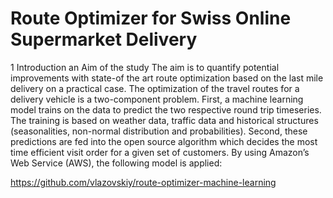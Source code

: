 # Route Optimizer for Swiss Online Supermarket Delivery
1	Introduction an Aim of the study
The aim is to quantify potential improvements with state-of the art route optimization based on the last mile delivery on a practical case. The optimization of the travel routes for a delivery vehicle is a two-component problem. First, a machine learning model trains on the data to predict the two respective round trip timeseries. The training is based on weather data, traffic data and historical structures (seasonalities, non-normal distribution and probabilities). Second, these predictions are fed into the open source algorithm which decides the most time efficient visit order for a given set of customers. By using Amazon’s Web Service (AWS), the following model is applied:

https://github.com/vlazovskiy/route-optimizer-machine-learning
